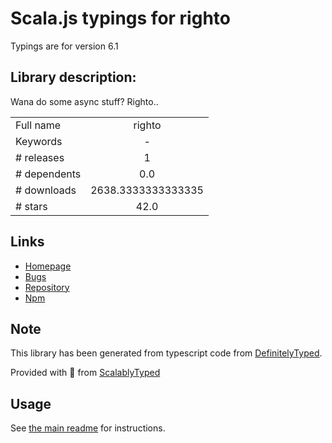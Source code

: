 
# Scala.js typings for righto

Typings are for version 6.1

## Library description:
Wana do some async stuff? Righto..

|                    |                 |
| ------------------ | :-------------: |
| Full name          | righto |
| Keywords           | - |
| # releases         | 1 |
| # dependents       | 0.0 |
| # downloads        | 2638.3333333333335 |
| # stars            | 42.0 |

## Links
- [Homepage](https://github.com/KoryNunn/righto#readme)
- [Bugs](https://github.com/KoryNunn/righto/issues)
- [Repository](https://github.com/KoryNunn/righto)
- [Npm](https://www.npmjs.com/package/righto)
    


## Note
This library has been generated from typescript code from [DefinitelyTyped](https://definitelytyped.org).

Provided with :purple_heart: from [ScalablyTyped](https://github.com/oyvindberg/ScalablyTyped)

## Usage
See [the main readme](../../readme.md) for instructions.


